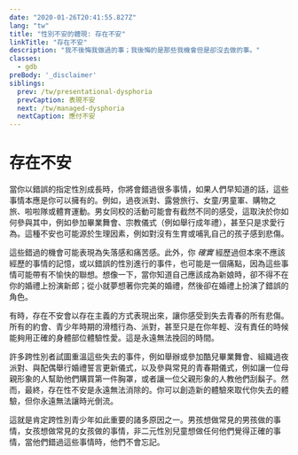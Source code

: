 ```yaml
---
date: "2020-01-26T20:41:55.827Z"
lang: "tw"
title: "性別不安的體現: 存在不安"
linkTitle: "存在不安"
description: "我不後悔我做過的事；我後悔的是那些我機會但是卻沒去做的事。"
classes:
  - gdb
preBody: '_disclaimer'
siblings:
  prev: /tw/presentational-dysphoria
  prevCaption: 表現不安
  next: /tw/managed-dysphoria
  nextCaption: 應付不安
---
```


<!-- # Existential Dysphoria -->

# 存在不安

<!-- When you grow up as the wrong assigned gender, you are going to miss out on a lot of things that should have been available to you if only people had known. Sleepovers, camping trips, girl/boy scouts, shopping trips, cheerleading or sports. Events that are co-ed may have very different feelings attached to them based on how you engage with them, like going to prom, religious ceremonies (such as having a bat mitzvah instead of a bar mitzvah), and even just the act of courtship. This dysphoria may also be biological in origin, such as a sorrow over having not given birth to or breastfed your children. -->

當你以錯誤的指定性別成長時，你將會錯過很多事情，如果人們早知道的話，這些事情本應是你可以擁有的。例如，過夜派對、露營旅行、女童/男童軍、購物之旅、啦啦隊或體育運動。男女同校的活動可能會有截然不同的感受，這取決於你如何參與其中，例如參加畢業舞會、宗教儀式（例如舉行成年禮），甚至只是求愛行為。這種不安也可能源於生理因素，例如對沒有生育或哺乳自己的孩子感到悲傷。

<!-- These missed opportunities can manifest as feelings of loss and hurt. Furthermore, the memories of things you *did* have access to but wouldn't have otherwise, or events that were performed in the wrong gender, can also be a sour point, as these may have awkward attachments. Imagine having to be a groom at your wedding when you know you should have been a bride; growing up dreaming about your perfect wedding, and then playing the wrong role in it. -->

這些錯過的機會可能表現為失落感和痛苦感。此外，你 *確實* 經歷過但本來不應該經歷的事情的記憶，或以錯誤的性別進行的事件，也可能是一個痛點，因為這些事情可能帶有不愉快的聯想。想像一下，當你知道自己應該成為新娘時，卻不得不在你的婚禮上扮演新郎；從小就夢想著你完美的婚禮，然後卻在婚禮上扮演了錯誤的角色。

<!-- Sometimes existential dysphoria can manifest existentially, hitting you with all the grief of the youth lost. All the dating, the teenage antics, the parties, even just having been able to be sexual with the correct parts while your body was young and you had no responsibilities. It is time that can never be gained back. -->

有時，存在不安會以存在主義的方式表現出來，讓你感受到失去青春的所有悲傷。所有的約會、青少年時期的滑稽行為、派對，甚至只是在你年輕、沒有責任的時候能夠用正確的身體部位體驗性愛。這是永遠無法挽回的時間。

<!-- Many trans people attempt to recapture some of these lost events, hosting or attending queer proms, organizing sleepovers, performing vow renewals with their spouses, and engaging in common puberty rites of passage like having a mother figure help them shop for their first bra, or having a father figure teach them to shave. However, ultimately, existential dysphoria is something that can never be relieved. You can make new experiences to replace the ones you lost, but you can never turn back the clock. -->

許多跨性別者試圖重溫這些失去的事件，例如舉辦或參加酷兒畢業舞會、組織過夜派對、與配偶舉行婚禮誓言更新儀式，以及參與常見的青春期儀式，例如讓一位母親形象的人幫助他們購買第一件胸罩，或者讓一位父親形象的人教他們刮鬍子。然而，最終，存在性不安是永遠無法消除的。你可以創造新的體驗來取代你失去的體驗，但你永遠無法讓時光倒流。

<!-- This is one of many reasons why affirming trans youth is so important. Boys want to do common boy things, girls want to do common girl things, and non-binary children want to do whatever feels correct to them, and when they miss out they will not forget. -->

這就是肯定跨性別青少年如此重要的諸多原因之一。男孩想做常見的男孩做的事情，女孩想做常見的女孩做的事情，非二元性別兒童想做任何他們覺得正確的事情，當他們錯過這些事情時，他們不會忘記。
